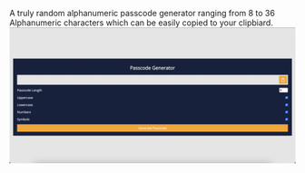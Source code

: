 A truly random alphanumeric passcode generator ranging from 8 to 36 Alphanumeric characters which can be easily copied to your clipbiard.
<img src="images/screen.png">
